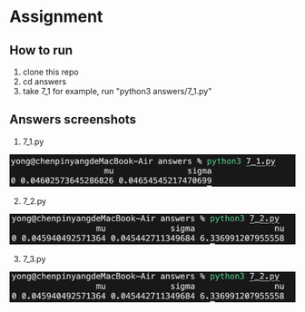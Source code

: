 # Assignment 

## How to run

1. clone this repo
2. cd answers
3. take 7_1 for example, run "python3 answers/7_1.py"

## Answers screenshots

1. 7_1.py

![alt text](image.png)

2. 7_2.py

![alt text](image-1.png)

3. 7_3.py

![alt text](image-2.png)
